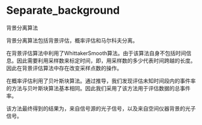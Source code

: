 # Separate_background

背景分离算法

背景分离算法包括背景评估，概率评估和马尔科夫分离。

在背景评估算法中利用了WhittakerSmooth算法。由于该算法自身不包括时间信息。因此需要利用采样数来标定时间，即，用采样数的多少代表时间跨越的长度。因此在背景评估算法中存在改变采样点数的操作。

在概率评估利用了贝叶斯块算法。通过推导，我们发现评估未知时间段内的事件率的方法与贝叶斯块算法基本相同。因此我们采用了该方法用于评估数据的总事件率。


该方法最终得到的结果为，来自信号源的光子信号，以及来自空间仪器背景的光子信号。







